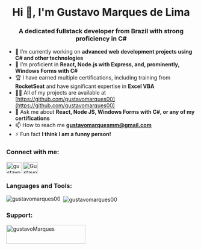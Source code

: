 <h1 align="center">Hi 👋, I'm Gustavo Marques de Lima</h1>
<h3 align="center">A dedicated fullstack developer from Brazil with strong proficiency in C#</h3>

- 🔭 I’m currently working on **advanced web development projects using C# and other technologies**
- 🌱 I’m proficient in **React, Node.js with Express, and, prominently, Windows Forms with C#**
- 🏆 I have earned multiple certifications, including training from **RocketSeat** and have significant expertise in **Excel VBA**
- 👨‍💻 All of my projects are available at [https://github.com/gustavomarques00](https://github.com/gustavomarques00)
- 💬 Ask me about **React, Node JS, Windows Forms with C#, or any of my certifications**
- 📫 How to reach me **gustavomarquesmm@gmail.com**
- ⚡ Fun fact **I think I am a funny person!**

<h3 align="left">Connect with me:</h3>
<p align="left">
<a href="https://linkedin.com/in/gustavo-marques-00" target="blank"><img align="center" src="https://raw.githubusercontent.com/rahuldkjain/github-profile-readme-generator/master/src/images/icons/Social/linked-in-alt.svg" alt="gustavo-marques-00" height="30" width="40" /></a>
<a href="https://discord.gg/Gustavo Marques#2508" target="blank"><img align="center" src="https://raw.githubusercontent.com/rahuldkjain/github-profile-readme-generator/master/src/images/icons/Social/discord.svg" alt="Gustavo Marques#2508" height="30" width="40" /></a>
</p>

<h3 align="left">Languages and Tools:</h3>

<p><img align="left" src="https://github-readme-stats.vercel.app/api/top-langs?username=gustavomarques00&show_icons=true&locale=en&layout=compact" alt="gustavomarques00" /></p>

<p>&nbsp;<img align="center" src="https://github-readme-stats.vercel.app/api?username=gustavomarques00&show_icons=true&locale=en" alt="gustavomarques00" /></p>

<h3 align="left">Support:</h3>
<p><a href="https://www.buymeacoffee.com/gustavoMarques"> <img align="left" src="https://cdn.buymeacoffee.com/buttons/v2/default-yellow.png" height="50" width="210" alt="gustavoMarques" /></a></p><br><br>

